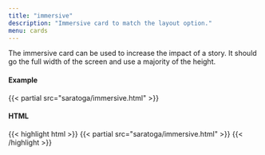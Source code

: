 ```yaml
---
title: "immersive"
description: "Immersive card to match the layout option."
menu: cards
---
```


The immersive card can be used to increase the impact of a story. It should go the full width of the screen and use a majority of the height.

#### Example
<div class="example">
  {{< partial src="saratoga/immersive.html" >}}
</div>

#### HTML
{{< highlight html >}}
{{< partial src="saratoga/immersive.html" >}}
{{< /highlight >}}
